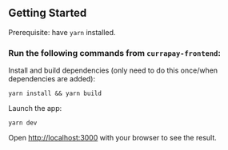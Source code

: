 ## Getting Started
Prerequisite: have `yarn` installed.

### Run the following commands from `currapay-frontend`:

Install and build dependencies (only need to do this once/when dependencies are added):
```
yarn install && yarn build
```

Launch the app:
```
yarn dev
```

Open [http://localhost:3000](http://localhost:3000) with your browser to see the result.